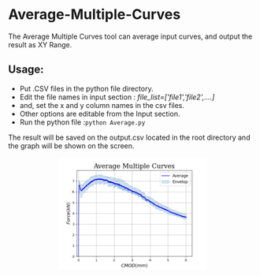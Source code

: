 # Average-Multiple-Curves
The Average Multiple Curves tool can average input curves, and output the result as XY Range.
## Usage:
* Put .CSV files in the python file directory. 
* Edit the file names in input section : *file_list=['file1','file2',....]*
* and, set the x and y column names in the csv files.
* Other options are editable from the Input section.
* Run the python file :`python Average.py`

The result will be saved on the output.csv located in the root directory and the graph will be shown on the screen.
<p align="center">
<img width="60%" src="https://raw.githubusercontent.com/kamyarba/Average-Multiple-Curves/main/Figure_1.png" alt="giant microphone"/><br/>
</p>
